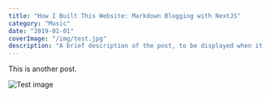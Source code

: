 ```yaml
---
title: "How I Built This Website: Markdown Blogging with NextJS"
category: "Music"
date: "2019-01-01"
coverImage: "/img/test.jpg"
description: "A brief description of the post, to be displayed when it is previewed. Shouldn't be more than a couple of sentences."
---
```


This is another post.

![Test image](/img/test_img.png)
